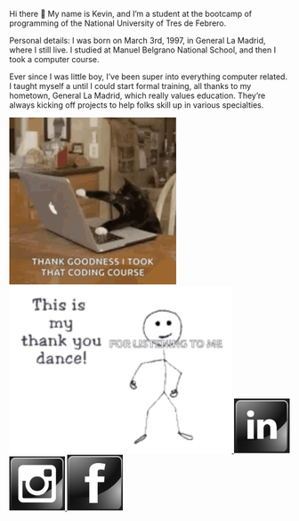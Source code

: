 Hi there 👋 My name is Kevin, and I’m a student at the bootcamp of programming of the National University of Tres de Febrero.

Personal details: I was born on March 3rd, 1997, in General La Madrid, where I still live. I studied at Manuel Belgrano National School, and then I took a computer course.

Ever since I was little boy, I’ve been super into everything computer related. I taught myself a until I could start formal training, all thanks to my hometown, General La Madrid, which really values education. They’re always kicking off projects to help folks skill up in various specialties.

<img src="/gif/kitten-cat.gif" width="300"/><img src="/gif/thank-you-thanks.gif" width="400"/><a href="https://www.linkedin.com/in/kevin-bustos/">
    <img width="100" length="100" src="https://github.com/kevinbustosk2/kevinbustosk2/blob/main/image/Screenshot_2.png"></a><a href="https://www.instagram.com/kevink2b2/">
    <img width="100" length="100" src="https://github.com/kevinbustosk2/kevinbustosk2/blob/main/image/Screenshot_1.png"></a><a href="https://www.facebook.com/kevinbustosk">
    <img width="100" length="100" src="https://github.com/kevinbustosk2/kevinbustosk2/blob/main/image/Screenshot_3.png"></a>
 


